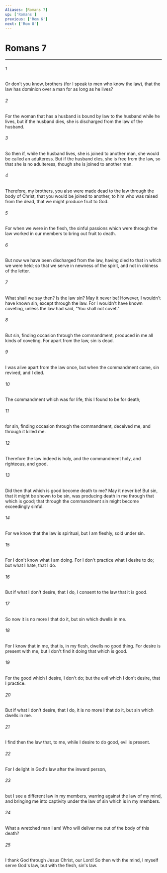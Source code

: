 ```yaml
---
Aliases: [Romans 7]
up: ['Romans']
previous: ['Rom 6']
next: ['Rom 8']
---
```

# Romans 7
***





###### 1 

Or don't you know, brothers (for I speak to men who know the law), that the law has dominion over a man for as long as he lives? 



###### 2 

For the woman that has a husband is bound by law to the husband while he lives, but if the husband dies, she is discharged from the law of the husband. 



###### 3 

So then if, while the husband lives, she is joined to another man, she would be called an adulteress. But if the husband dies, she is free from the law, so that she is no adulteress, though she is joined to another man. 



###### 4 

Therefore, my brothers, you also were made dead to the law through the body of Christ, that you would be joined to another, to him who was raised from the dead, that we might produce fruit to God. 



###### 5 

For when we were in the flesh, the sinful passions which were through the law worked in our members to bring out fruit to death. 



###### 6 

But now we have been discharged from the law, having died to that in which we were held; so that we serve in newness of the spirit, and not in oldness of the letter. 



###### 7 

What shall we say then? Is the law sin? May it never be! However, I wouldn't have known sin, except through the law. For I wouldn't have known coveting, unless the law had said, "You shall not covet." 



###### 8 

But sin, finding occasion through the commandment, produced in me all kinds of coveting. For apart from the law, sin is dead. 



###### 9 

I was alive apart from the law once, but when the commandment came, sin revived, and I died. 



###### 10 

The commandment which was for life, this I found to be for death; 



###### 11 

for sin, finding occasion through the commandment, deceived me, and through it killed me. 



###### 12 

Therefore the law indeed is holy, and the commandment holy, and righteous, and good. 



###### 13 

Did then that which is good become death to me? May it never be! But sin, that it might be shown to be sin, was producing death in me through that which is good; that through the commandment sin might become exceedingly sinful. 



###### 14 

For we know that the law is spiritual, but I am fleshly, sold under sin. 



###### 15 

For I don't know what I am doing. For I don't practice what I desire to do; but what I hate, that I do. 



###### 16 

But if what I don't desire, that I do, I consent to the law that it is good. 



###### 17 

So now it is no more I that do it, but sin which dwells in me. 



###### 18 

For I know that in me, that is, in my flesh, dwells no good thing. For desire is present with me, but I don't find it doing that which is good. 



###### 19 

For the good which I desire, I don't do; but the evil which I don't desire, that I practice. 



###### 20 

But if what I don't desire, that I do, it is no more I that do it, but sin which dwells in me. 



###### 21 

I find then the law that, to me, while I desire to do good, evil is present. 



###### 22 

For I delight in God's law after the inward person, 



###### 23 

but I see a different law in my members, warring against the law of my mind, and bringing me into captivity under the law of sin which is in my members. 



###### 24 

What a wretched man I am! Who will deliver me out of the body of this death? 



###### 25 

I thank God through Jesus Christ, our Lord! So then with the mind, I myself serve God's law, but with the flesh, sin's law.
